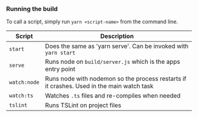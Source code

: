 ### Running the build
To call a script, simply run `yarn <script-name>` from the command line.

| Script | Description |
| ------------------------- | ------------------------------------------------------------------------------------------------- |
| `start`                   | Does the same as 'yarn serve'. Can be invoked with `yarn start`                                 |
| `serve`                   | Runs node on `build/server.js` which is the apps entry point                                       |
| `watch:node`              | Runs node with nodemon so the process restarts if it crashes. Used in the main watch task         |
| `watch:ts`                | Watches `.ts` files and re-compiles when needed               |
| `tslint`                  | Runs TSLint on project files                                                                      |
